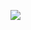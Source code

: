 ![](https://www.nta.go.jp/tmp/b6efa8df-f241-47d8-8633-887b6ab36466/images/51f9c3456f4e52ac8ffdf71c16101f314adb55a2d8efdc98ebeb25e4f8dc849d.jpg)